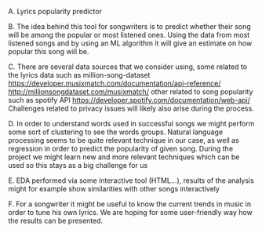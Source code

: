 A. Lyrics popularity predictor

B. The idea behind this tool for songwriters is to predict whether their song will be among the popular or most listened ones. Using the data from most listened songs and by using an ML algorithm it will give an estimate on how popular this song will be.

C. There are several data sources that we consider using, some related to the lyrics data such as million-song-dataset 
https://developer.musixmatch.com/documentation/api-reference/
http://millionsongdataset.com/musixmatch/
other related to song popularity such as spotify API
https://developer.spotify.com/documentation/web-api/
Challenges related to privacy issues will likely also arise during the process.

D. In order to understand words used in successful songs we might perform some sort of clustering to see the words groups. Natural language processing seems to be quite relevant technique in our case, as well as regression in order to predict the popularity of given song. During the project we might learn new and more relevant techniques which can be used so this stays as a big challenge for us

E. EDA performed via some interactive tool (HTML...), results of the analysis might for example show similarities with other songs interactively

F. For a songwriter it might be useful to know the current trends in music in order to tune his own lyrics. We are hoping for some user-friendly way how the results can be presented.
